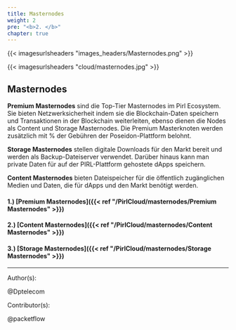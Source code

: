 ```yaml
---
title: Masternodes
weight: 2
pre: "<b>2. </b>"
chapter: true
---
```


{{< imagesurlsheaders "images_headers/Masternodes.png" >}}

{{< imagesurlsheaders "cloud/masternodes.jpg" >}}

## Masternodes

**Premium Masternodes** sind die Top-Tier Masternodes im Pirl Ecosystem. Sie bieten Netzwerksicherheit indem sie die Blockchain-Daten speichern und Transaktionen in der Blockchain weiterleiten, ebenso dienen die Nodes als Content und Storage Masternodes. Die Premium Masterknoten werden zusätzlich mit % der Gebühren der Poseidon-Plattform belohnt.

**Storage Masternodes** stellen digitale Downloads für den Markt bereit und werden als Backup-Dateiserver verwendet. Darüber hinaus kann man private Daten für auf der PIRL-Plattform gehostete dApps speichern.

**Content Masternodes** bieten Dateispeicher für die öffentlich zugänglichen Medien und Daten, die für dApps und den Markt benötigt werden.

#### 1.) [Premium Masternodes]({{< ref "/PirlCloud/masternodes/Premium Masternodes" >}})

#### 2.) [Content Masternodes]({{< ref "/PirlCloud/masternodes/Content Masternodes" >}})

#### 3.) [Storage Masternodes]({{< ref "/PirlCloud/masternodes/Storage Masternodes" >}})

---
Author(s):

@Dptelecom

Contributor(s):

@packetflow
